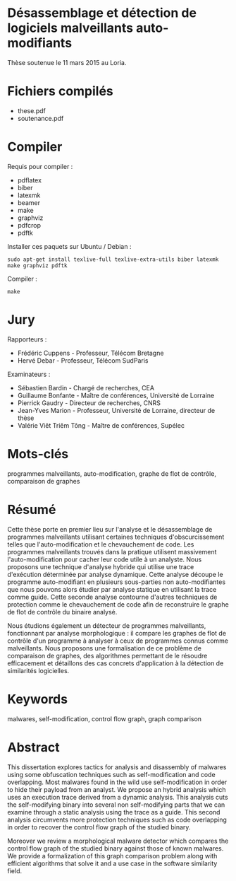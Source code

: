 # Désassemblage et détection de logiciels malveillants auto-modifiants

Thèse soutenue le 11 mars 2015 au Loria.

# Fichiers compilés
- these.pdf
- soutenance.pdf

# Compiler
Requis pour compiler :
- pdflatex
- biber
- latexmk
- beamer
- make
- graphviz
- pdfcrop
- pdftk

Installer ces paquets sur Ubuntu / Debian :

`sudo apt-get install texlive-full texlive-extra-utils biber latexmk make graphviz pdftk`

Compiler :

`make`

# Jury
Rapporteurs :
- Frédéric Cuppens - Professeur, Télécom Bretagne
- Hervé Debar - Professeur, Télécom SudParis

Examinateurs :
- Sébastien Bardin - Chargé de recherches, CEA
- Guillaume Bonfante - Maître de conférences, Université de Lorraine
- Pierrick Gaudry - Directeur de recherches, CNRS
- Jean-Yves Marion - Professeur, Université de Lorraine, directeur de thèse
- Valérie Viêt Triêm Tông - Maître de conférences, Supélec

# Mots-clés
programmes malveillants, auto-modification, graphe de flot de contrôle, comparaison de graphes

# Résumé
Cette thèse porte en premier lieu sur l'analyse et le désassemblage de programmes malveillants utilisant certaines techniques d'obscurcissement telles que l'auto-modification et le chevauchement de code. Les programmes malveillants trouvés dans la pratique utilisent massivement l'auto-modification pour cacher leur code utile à  un analyste. Nous proposons une technique d'analyse hybride qui utilise une trace d'exécution déterminée par analyse dynamique. Cette analyse découpe le programme auto-modifiant en plusieurs sous-parties non auto-modifiantes que nous pouvons alors étudier par analyse statique en utilisant la trace comme guide. Cette seconde analyse contourne d'autres techniques de protection comme le chevauchement de code afin de reconstruire le graphe de flot de contrôle du binaire analysé.

Nous étudions également un détecteur de programmes malveillants, fonctionnant par analyse morphologique : il compare les graphes de flot de contrôle d'un programme à analyser à ceux de programmes connus comme malveillants. Nous proposons une formalisation de ce problème de comparaison de graphes, des algorithmes permettant de le résoudre efficacement et détaillons des cas concrets d'application à la détection de similarités logicielles.

# Keywords
malwares, self-modification, control flow graph, graph comparison

# Abstract
This dissertation explores tactics for analysis and disassembly of malwares using some obfuscation techniques such as self-modification and code overlapping. Most malwares found in the wild use self-modification in order to hide their payload from an analyst. We propose an hybrid analysis which uses an execution trace derived from a dynamic analysis. This analysis cuts the self-modifying binary into several non self-modifying parts that we can examine through a static analysis using the trace as a guide. This second analysis circumvents more protection techniques such as code overlapping in order to recover the control flow graph of the studied binary.

Moreover we review a morphological malware detector which compares the control flow graph of the studied binary against those of known malwares. We provide a formalization of this graph comparison problem along with efficient algorithms that solve it and a use case in the software similarity field.
